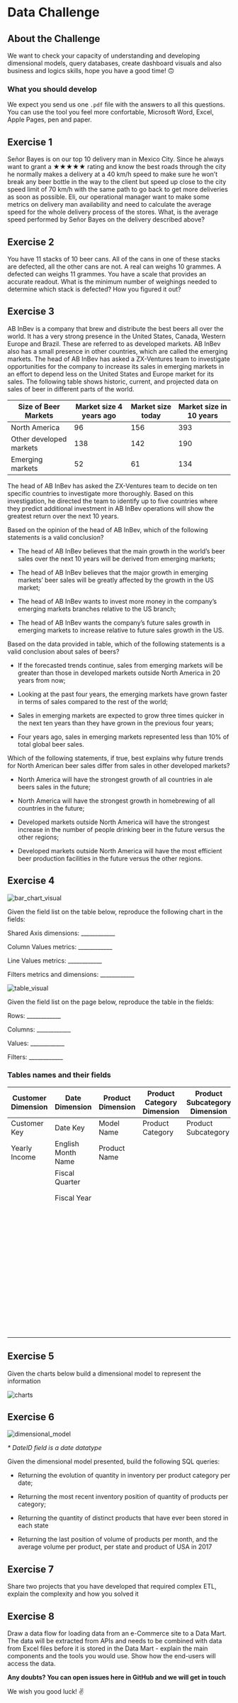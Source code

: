 # Data Challenge

## About the Challenge

We want to check your capacity of understanding and developing dimensional models, query databases, create dashboard visuals and also business and logics skills, hope you have a good time! 🙃

### What you should develop

We expect you send us one `.pdf` file with the answers to all this questions. You can use the tool you feel more confortable, Microsoft Word, Excel, Apple Pages, pen and paper.

## Exercise 1

Señor Bayes is on our top 10 delivery man in Mexico City. Since he always want to grant a ★★★★★ rating and know the best roads through the city he normally makes a delivery at a 40 km/h speed to make sure he won’t break any beer bottle in the way to the client but speed up close to the city speed limit of 70 km/h with the same path to go back to get more deliveries as soon as possible. Eli, our operational manager want to make some metrics on delivery man availability and need to calculate the average speed for the whole delivery process of the stores. What, is the average speed performed by Señor Bayes on the delivery described above?

## Exercise 2

You have 11 stacks of 10 beer cans. All of the cans in one of these stacks are defected, all the other cans are not. A real can weighs 10 grammes. A defected can weighs 11 grammes. You have a scale that provides an accurate readout. What is the minimum number of weighings needed to determine which stack is defected? How you figured it out?

## Exercise 3

AB InBev is a company that brew and distribute the best beers all over the world. It has a very strong presence in the United States, Canada, Western Europe and Brazil. These are referred to as developed markets. AB InBev also has a small presence in other countries, which are called the emerging markets. The head of AB InBev has asked a ZX-Ventures team to investigate opportunities for the company to increase its sales in emerging markets in an effort to depend less on the United States  and Europe market for its sales. The following table shows historic, current, and projected data on sales of beer in different parts of the world.

| Size of Beer Markets    | Market size 4 years ago | Market size today | Market size in 10 years |
|-------------------------|-------------------------|-------------------|-------------------------|
| North America           | 96                      | 156               | 393                     |
| Other developed markets | 138                     | 142               | 190                     |
| Emerging markets        | 52                      | 61                | 134                     |

The head of AB InBev has asked the ZX-Ventures team to decide on ten specific countries to investigate more thoroughly. Based on this investigation, he directed the team to identify up to five countries where they predict additional investment in AB InBev operations will show the greatest return over the next 10 years.

Based on the opinion of the head of AB InBev, which of the following statements is a valid conclusion?

- The head of AB InBev believes that the main growth in the world’s beer sales over the next 10 years will be derived from emerging markets;

- The head of AB InBev believes that the major growth in emerging markets’ beer sales will be greatly affected by the growth in the US market;

- The head of AB InBev wants to invest more money in the company’s emerging markets branches relative to the US branch;

- The head of AB InBev wants the company’s future sales growth in emerging markets to increase relative to future sales growth in the US.

Based on the data provided in table, which of the following statements is a valid conclusion about sales of beers?

- If the forecasted trends continue, sales from emerging markets will be greater than those in developed markets outside North America in 20 years from now;

- Looking at the past four years, the emerging markets have grown faster in terms of sales compared to the rest of the world;

- Sales in emerging markets are expected to grow three times quicker in the next ten years than they have grown in the previous four years;

- Four years ago, sales in emerging markets represented less than 10% of total global beer sales.

Which of the following statements, if true, best explains why future trends for North American beer sales differ from sales in other developed markets?

- North America will have the strongest growth of all countries in ale beers sales in the future;

- North America will have the strongest growth in homebrewing of all countries in the future;

- Developed markets outside North America will have the strongest increase in the number of people drinking beer in the future versus the other regions;

- Developed markets outside North America will have the most efficient beer production facilities in the future versus the other regions.

## Exercise 4

![bar_chart_visual](https://raw.githubusercontent.com/ZXVentures/code-challenge/master/files/images/bar_chart_visual.png)

Given the field list on the table below, reproduce the following chart in the fields:

Shared Axis dimensions: ____________

Column Values metrics: ____________

Line Values metrics: ____________

Filters metrics and dimensions: ____________

![table_visual](https://raw.githubusercontent.com/ZXVentures/code-challenge/master/files/images/table_visual.png)

Given the field list on the page below, reproduce the table in the fields:

Rows: ____________

Columns: ____________

Values: ____________

Filters: ____________

### Tables names and their fields

| Customer Dimension| Date Dimension| Product Dimension| Product Category Dimension| Product Subcategory Dimension| Internet Sales Fact|
|--------------------|--------------------|-------------------|----------------------------|-------------------------------|-----------------------|
| Customer Key| Date Key| Model Name| Product Category| Product Subcategory| Discount Amount|
| Yearly Income| English Month Name| Product Name||| Freight|
|| Fiscal Quarter|||| Order Date|
|| Fiscal Year|||| Order Quantity|
|||||| Product Standerd Cost|
|||||| Sales Amount|
|||||| Sales Order Number|
|||||| Tax Amount|
|||||| Total Product Cost|

## Exercise 5

Given the charts below build a dimensional model to represent the information

![charts](https://raw.githubusercontent.com/ZXVentures/code-challenge/master/files/images/charts.png)

## Exercise 6

![dimensional_model](https://raw.githubusercontent.com/ZXVentures/code-challenge/master/files/images/dimensional_model.png)

_* DateID field is a date datatype_

Given the dimensional model presented, build the following SQL queries:

- Returning the evolution of quantity in inventory per product category per date;

- Returning the most recent inventory position of quantity of products per category;

- Returning the quantity of distinct products that have ever been stored in each state
- Returning the last position of volume of products per month, and the average volume per product, per state and product of USA in 2017

## Exercise 7

Share two projects that you have developed that required complex ETL, explain the complexity and how you solved it

## Exercise 8

Draw a data flow for loading data from an e-Commerce site to a Data Mart. The data will be extracted from APIs and needs to be combined with data from Excel files before it is stored in the Data Mart - explain the main components and the tools you would use. Show how the end-users will access the data.

**Any doubts? You can open issues here in GitHub and we will get in touch**

We wish you good luck! ✌️